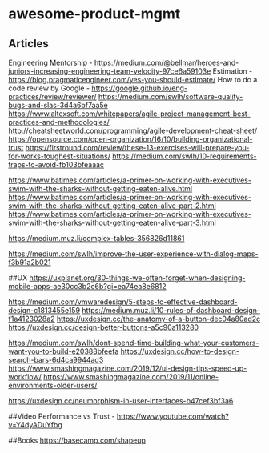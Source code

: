 # awesome-product-mgmt

## Articles
Engineering Mentorship - https://medium.com/@bellmar/heroes-and-juniors-increasing-engineering-team-velocity-97ce6a59103e
Estimation - https://blog.pragmaticengineer.com/yes-you-should-estimate/
How to do a code review by Google - https://google.github.io/eng-practices/review/reviewer/
https://medium.com/swlh/software-quality-bugs-and-slas-3d4a6bf7aa5e
https://www.altexsoft.com/whitepapers/agile-project-management-best-practices-and-methodologies/
http://cheatsheetworld.com/programming/agile-development-cheat-sheet/
https://opensource.com/open-organization/16/10/building-organizational-trust
https://firstround.com/review/these-13-exercises-will-prepare-you-for-works-toughest-situations/
https://medium.com/swlh/10-requirements-traps-to-avoid-fb103bfeaaac

https://www.batimes.com/articles/a-primer-on-working-with-executives-swim-with-the-sharks-without-getting-eaten-alive.html
https://www.batimes.com/articles/a-primer-on-working-with-executives-swim-with-the-sharks-without-getting-eaten-alive-part-2.html
https://www.batimes.com/articles/a-primer-on-working-with-executives-swim-with-the-sharks-without-getting-eaten-alive-part-3.html

https://medium.muz.li/complex-tables-356826d11861

https://medium.com/swlh/improve-the-user-experience-with-dialog-maps-f3b91a2b021

##UX
https://uxplanet.org/30-things-we-often-forget-when-designing-mobile-apps-ae30cc3b2c6b?gi=ea74ea8e6812

https://medium.com/vmwaredesign/5-steps-to-effective-dashboard-design-c1813455e159
https://medium.muz.li/10-rules-of-dashboard-design-f1a4123028a2
https://uxdesign.cc/the-anatomy-of-a-button-dec04a80ad2c
https://uxdesign.cc/design-better-buttons-a5c90a113280

https://medium.com/swlh/dont-spend-time-building-what-your-customers-want-you-to-build-e20388bfeefa
https://uxdesign.cc/how-to-design-search-bars-6d4ca9944ad3
https://www.smashingmagazine.com/2019/12/ui-design-tips-speed-up-workflow/
https://www.smashingmagazine.com/2019/11/online-environments-older-users/

https://uxdesign.cc/neumorphism-in-user-interfaces-b47cef3bf3a6

##Video 
Performance vs Trust - https://www.youtube.com/watch?v=Y4dyADuYfbg

##Books
https://basecamp.com/shapeup
